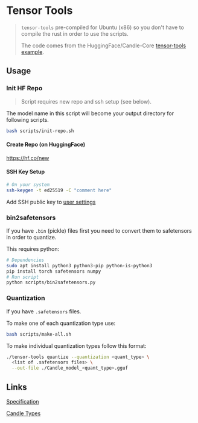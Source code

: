 # Tensor Tools

> `tensor-tools` pre-compiled for Ubuntu (x86) so you don't have to compile the rust in order to use the scripts.
> 
> The code comes from the HuggingFace/Candle-Core [tensor-tools example](https://github.com/huggingface/candle/blob/main/candle-core/examples/tensor-tools.rs).

## Usage

### Init HF Repo

> Script requires new repo and ssh setup (see below).

The model name in this script will become your output directory for following scripts.

```sh
bash scripts/init-repo.sh
```

#### Create Repo (on HuggingFace)

https://hf.co/new

#### SSH Key Setup

```sh
# On your system
ssh-keygen -t ed25519 -C "comment here"
```

Add SSH public key to [user settings](https://huggingface.co/settings/keys)


### bin2safetensors

If you have `.bin` (pickle) files first you need to convert them to safetensors in order to quantize.

This requires python:
```sh
# Dependencies
sudo apt install python3 python3-pip python-is-python3
pip install torch safetensors numpy
# Run script
python scripts/bin2safetensors.py
```

### Quantization

If you have `.safetensors` files.

To make one of each quantization type use:
```sh
bash scripts/make-all.sh
```

To make individual quantization types follow this format:
```sh
./tensor-tools quantize --quantization <quant_type> \
  <list of .safetensors files> \
  --out-file ./Candle_model_<quant_type>.gguf
```

## Links

[Specification](https://github.com/ggerganov/ggml/blob/master/docs/gguf.md)

[Candle Types](https://github.com/huggingface/candle/blob/main/candle-core/src/quantized/k_quants.rs)
